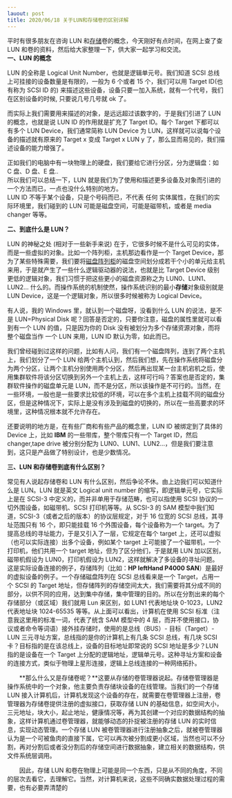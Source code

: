 ```yaml
---
lauout: post
title: 2020/06/18 关于LUN和存储卷的区别详解
---
```



平时有很多朋友在咨询 LUN 和[存储](http://www.itsto.com/product/hp_storage.html "惠普存储")卷的概念，今天刚好有点时间，在网上查了查 LUN 和卷的资料，然后给大家整理一下，供大家一起学习和交流。  
**一、LUN 的概念**

LUN 的全称是 Logical Unit Number，也就是逻辑单元号。我们知道 SCSI 总线上可挂接的设备数量是有限的，一般为 6 个或者 15 个，我们可以用 Target ID(也有称为 SCSI ID 的) 来描述这些设备，设备只要一加入系统，就有一个代号，我们在区别设备的时候, 只要说几号几号就 ok 了。

而实际上我们需要用来描述的对象，是远远超过该数字的，于是我们引进了 LUN 的概念，也就是说 LUN ID 的作用就是扩充了 Target ID。每个 Target 下都可以有多个 LUN Device，我们通常简称 LUN Device 为 LUN，这样就可以说每个设备的描述就有原来的 Target x 变成 Target x LUN y 了，那么显而易见的，我们描述设备的能力增强了。

正如我们的电脑中有一块物理上的硬盘，我们要给它进行分区，分为逻辑盘：如 C 盘、D 盘、E 盘..　　  
所以我们可以总结一下，LUN 就是我们为了使用和描述更多设备及对象而引进的一个方法而已，一点也没什么特别的地方。  
<msreadoutspan class="msreadout-line-highlight msreadout-inactive-highlight">
LUN ID 不等于某个设备，只是个号码而已，不代表</msreadoutspan>
<msreadoutspan class="msreadout-line-highlight msreadout-inactive-highlight">任何</msreadoutspan>
<msreadoutspan class="msreadout-line-highlight msreadout-inactive-highlight">实体<msreadoutspan class="msreadout-word-highlight">属性</msreadoutspan>，在我们的实际环</msreadoutspan>境里，我们碰到的 LUN 可能是磁盘空间，可能是磁带机，或者是 media changer 等等。

**二、到底什么是 LUN？**

LUN 的神秘之处 (相对于一些新手来说) 在于，它很多时候不是什么可见的实体，而是一些虚拟的对象。比如一个阵列柜，主机那边看作是一个 Target Device，那为了某些特殊需要，我们要将[磁盘阵列柜](http://www.itsto.com/product/hp_StorageServ.html "磁盘阵列")的磁盘空间划分成若干个小的单元给主机来用，于是就产生了一些什么逻辑驱动器的说法，也就是比 Target
Device 级别更低的逻辑对象，我们习惯于把这些更小的磁盘资源称之为 LUN0、LUN1、LUN2… 什么的。而操作系统的机制使然，操作系统识别的最小**存储**对象级别就是 LUN Device，这是一个逻辑对象，所以很多时候被称为 Logical Device。

有人说，我的 Windows 里，就认到一个磁盘呀，没看到什么 LUN 的说法，是不是 LUN=Physical Disk 呢？回答是否定的，只要你注意，磁盘的属性里就可以看到有一个 LUN 的值，只是因为你的 Disk 没有被划分为多个存储资源对象，而将整个磁盘当作 一个 LUN 来用，LUN ID 默认为零，如此而已。

我们曾经碰到过这样的问题，比如有人问，我们有一个磁盘阵列，连到了两个主机上，我们划分了一个 LUN 给两个主机认到，然后我们想，先在操作系统将磁盘分为两个分区，让两个主机分别使用两个分区，然后再出现某一台主机宕机之后，使用集群软件将该分区切换到另外一个主机上去，这样可行吗？答案也是否定的，集群软件操作的磁盘单元是 LUN，而不是分区，所以该操作是不可行的。当然，在一些环境，一般也是一些要求比较低的环境，可以在多个主机上挂载不同的磁盘分区，但是这种情况下，实际上是没有涉及到磁盘的切换的，所以在一些高要求的环境里，这种情况根本就不允许存在。

还要说明的地方是，在有些厂商和有些产品的概念里，LUN ID 被绑定到了具体的 Device 上，比如 **IBM** 的一些带库，整个带库只有一个 Target ID，然后 changer,tape drive 被分别分配为 LUN0、LUN1、LUN2…，但是我们要注意到，这只是产品做了特别设计，也是少数情况。

**三、LUN 和存储卷到底有什么区别？**

常见有人说起存储卷和 LUN 有什么区别，然后争论不休。由上边我们可以知道什么是 LUN。LUN 就是英文 Logical unit number 的缩写，即逻辑单元号，它实际上是在 SCSI-3 中定义的，而并非单用于存储范畴，也可以指使用 SCSI 协议的一切外围设备，如磁带机、SCSI 打印机等等。从 SCSI-3 的 SAM 模型中我们知道，SCSI-3（或者之后的版本）的协议层规定，对于 16 位宽的 SCSI 总线，其寻址范围只有 16 个，即只能挂载 16 个外围设备，每个设备称为一个 target。为了提高总线的寻址能力，于是又引入了一层，它规定在每个 target 上，还可以虚拟（也可以实际连接）出多个设备，例如某个 target 上可能接了一个磁带机，一个打印机，他们共用一个 target 地址，但为了区分他们，于是就用 LUN 加以区别，磁带机假设为 LUN0，打印机假设为 LUN2，这样就解决了多设备的寻址问题。　　这是实际设备连接的例子，存储阵列（比如：**HP leftHand P4000 SAN**）是最好的虚拟设备的例子。一个存储磁盘阵列在 SCSI 总线看来是一个 Target，占用一个 SCSI 的 Target 地址，但存储阵列的存储空间太大，我们需要将其分成不同的部分，以供不同的应用，达到集中存储，集中管理的目的。所以在分割出来的每个存储部分（或区域）我们就用 Lun 来区别，如 LUN1 代表地址块 0-1023，LUN2 代表地址块 1024-65535 等等。从上面可以看出，计算机在使用 SCSI 标准（注意我这里用的标准一词，代表了统含 SAM 模型中的 4 层，而并不使用接口，协议或者命令等词语）接外挂存储时，使用的是总线（BUS）- 目标（Target）-LUN 三元寻址方案，总线指的是你的计算机上有几条 SCSI 总线，有几块 SCSI 卡？目标指的是在该总线上，设备的目标地址即常说的 SCSI 地址是多少？LUN 指的是设备在一个 Target 上分配的逻辑地址，逻辑单元号。这种寻址方案和设备的连接方式，类似于物理上星形连接，逻辑上总线连接的一种网络拓扑。  

　　**那么什么又是存储卷呢？**这要从存储的卷管理器说起。存储卷管理器是操作系统中的一个对象，他主要负责存储块设备的在线管理。当我们的一个存储 LUN 接入计算机后，计算机发现这个设备的存在，就需要在卷管理器上注册，卷管理器为存储卷提供注册的虚拟接口，获取存储 LUN 的基础信息，如空间大小，三元地址，块大小，起止地址，健康情况等，再为其创建一个对应的数据结构的抽象，这样计算机通过卷管理器，就能够动态的扑捉被注册的存储 LUN 的实时信息，实现动态管理。一个存储 LUN 被卷管理器进行注册抽象之后，就被卷管理器认为是一个可被鱼肉的直接下属，它可以再次被分割成更小区域，当然也可以不分割，再对分割后或者没分割后的存储空间进行数据抽象，建立相关的数据结构，供文件系统层调用。  

　　因此，存储 LUN 和卷在物理上可能是同一个东西，只是从不同的角度，不同的层次去看它，去理解它。当然，对计算机来说，这些不同确实数据处理过程的需要，也有必要弄清楚的
